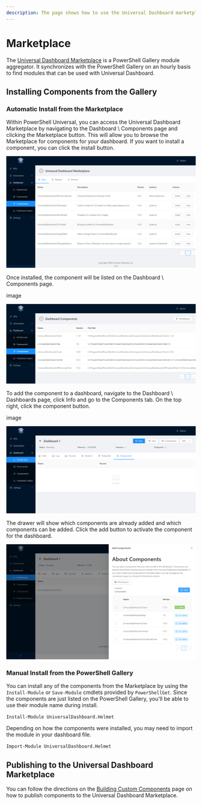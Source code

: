 ```yaml
---
description: The page shows how to use the Universal Dashboard marketplace.
---
```


# Marketplace

The [Universal Dashboard Marketplace](https://marketplace.universaldashboard.io/) is a PowerShell Gallery module aggregator. It synchronizes with the PowerShell Gallery on an hourly basis to find modules that can be used with Universal Dashboard. 

## Installing Components from the Gallery 

### Automatic Install from the Marketplace

Within PowerShell Universal, you can access the Universal Dashboard Marketplace by navigating to the Dashboard \ Components page and clicking the Marketplace button. This will allow you to browse the Marketplace for components for your dashboard. If you want to install a component, you can click the install button.

![](../.gitbook/assets/image%20%28104%29.png)

Once installed, the component will be listed on the Dashboard \ Components page. 

image 

![](../.gitbook/assets/image%20%28106%29.png)

To add the component to  a dashboard, navigate to the Dashboard \ Dashboards page, click Info and go to the Components tab. On the top right, click the component button.

image

![](../.gitbook/assets/image%20%28103%29.png)

The drawer will show which components are already added and which components can be added. Click the add button to activate the component for the dashboard. 

![](../.gitbook/assets/image%20%28105%29.png)

### Manual Install from the PowerShell Gallery

You can install any of the components from the Marketplace by using the `Install-Module` or `Save-Module` cmdlets provided by `PowerShellGet`. Since the components are just listed on the PowerShell Gallery, you'll be able to use their module name during install. 

```text
Install-Module UniversalDashboard.Helmet
```

Depending on how the components were installed, you may need to import the module in your dashboard file.

```text
Import-Module UniversalDashboard.Helmet
```

## Publishing to the Universal Dashboard Marketplace

You can follow the directions on the [Building Custom Components](components/building-custom-components.md#publishing-to-the-marketplace) page on how to publish components to the Universal Dashboard Marketplace. 

